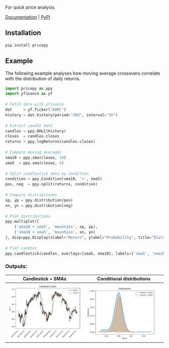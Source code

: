 For quick price analysis

[Documentation](https://omer-amin.github.io/pricepy/) | [PyPI](https://pypi.org/project/pricepy/)

## Installation

```bash
pip install pricepy
```

## Example

The following example analyses how moving average crossovers correlate with the distribution of daily returns.

```python
import pricepy as ppy
import yfinance as yf

# Fetch data with yfinance
dat     = yf.Ticker("AAPL")
history = dat.history(period="30d", interval="1h")

# Extract candle data
candles = ppy.OHLC(history)
closes  = candles.closes
returns = ppy.logReturns(candles.closes)

# Compute moving averages
sma10 = ppy.sma(closes, 10)
sma5  = ppy.sma(closes, 5)

# Split candlestick data by condition
condition = ppy.Condition(sma10, '<', sma5)
pos, neg  = ppy.split(returns, condition)

# Compute distributions
xp, yp = ppy.distribution(pos)
xn, yn = ppy.distribution(neg)

# Plot distributions
ppy.multiplot([
    ('sma10 < sma5', 'mountain', xp, yp),
    ('sma10 > sma5', 'mountain', xn, yn)
], disp=ppy.Display(xlabel="Return", ylabel="Probability", title="Distributions"))

# Plot candles
ppy.candlestick(candles, overlays=[sma5, sma10], labels=['sma5', 'sma10'])
```

### Outputs:

| Candlestick + SMAs               | Conditional distributions      |
|:--------------------------------:|:------------------------------:|
| ![Candles](./images/candle_output.png) | ![Histogram](./images/dist_output.png) |

